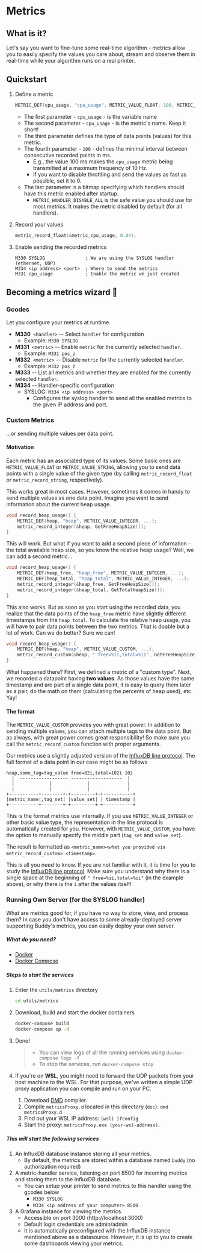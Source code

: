 # Metrics

## What is it?

Let's say you want to fine-tune some real-time algorithm - metrics allow
you to easily specify the values you care about, stream and observe them
in real-time while your algorithm runs on a real printer.

## Quickstart
1. Define a metric

    ```C
    METRIC_DEF(cpu_usage, "cpu_usage", METRIC_VALUE_FLOAT, 100, METRIC_HANDLER_DISABLE_ALL);
    ```

    - The first parameter - `cpu_usage` - is the variable name
    - The second parameter - `cpu_usage` - is the metric's name. Keep it short!
    - The third parameter defines the type of data points (values) for this metric.
    - The fourth parameter - `100` - defines the minimal interval between consecutive recorded points in ms.
        - E.g., the value 100 ms makes the `cpu_usage` metric being transmitted at a maximum frequency of 10 Hz.
        - If you want to disable throttling and send the values as fast as possible, set it to 0.
    - The last parameter is a bitmap specifying which handlers should have this metric enabled after startup.
        - `METRIC_HANDLER_DISABLE_ALL` is the safe value you should use for most metrics. It makes the metric disabled by default (for all handlers).


2. Record your values

    ```C
    metric_record_float(&metric_cpu_usage, 0.04);
    ```

3. Enable sending the recorded metrics

    ```gcode
    M330 SYSLOG               ; We are using the SYSLOG handler (ethernet, UDP)
    M334 <ip address> <port>  ; Where to send the metrics
    M331 cpu_usage            ; Enable the metric we just created
    ```

## Becoming a metrics wizard 🧙

### Gcodes

Let you configure your metrics at runtime.

- **M330**` <handler>` -- Select `handler` for configuration
    - Example: `M330 SYSLOG`
- **M331**` <metric>` -- Enable `metric` for the currently selected `handler`.
    - Example: `M331 pos_z`
- **M332**` <metric>` -- Disable `metric` for the currently selected `handler`.
    - Example: `M332 pos_z`
- **M333** -- List all metrics and whether they are enabled for the currently selected `handler`.
- **M334** -- Handler-specific configuration
    - SYSLOG: `M334 <ip address> <port>`
        - Configures the syslog handler to send all the enabled metrics to the given IP address and port.


### Custom Metrics

...or sending multiple values per data point.

#### Motivation

Each metric has an associated type of its values.
Some basic ones are `METRIC_VALUE_FLOAT` or `METRIC_VALUE_STRING`, allowing you to send data points with a single value
of the given type (by calling `metric_record_float` or `metric_record_string`, respectively).

This works great in most cases. However, sometimes it comes in handy to send multiple values as one data point. Imagine you want to send information about the current heap usage.

```C
void record_heap_usage() {
    METRIC_DEF(heap, "heap", METRIC_VALUE_INTEGER, ...);
    metric_record_integer(&heap, GetFreeHeapSize());
}
```

This will work. But what if you want to add a second piece of information - the total available heap size, so you know the relative heap usage? Well, we can add a second metric...

```C
void record_heap_usage() {
    METRIC_DEF(heap_free, "heap_free", METRIC_VALUE_INTEGER, ...);
    METRIC_DEF(heap_total, "heap_total", METRIC_VALUE_INTEGER, ...);
    metric_record_integer(&heap_free, GetFreeHeapSize());
    metric_record_integer(&heap_total, GetTotalHeapSize());
}
```

This also works. But as soon as you start using the recorded data, you realize that the data points of the `heap_free` metric have slightly different timestamps from the `heap_total`. To calculate the relative heap usage, you will have to pair data points between the two metrics. That is doable but a lot of work.
Can we do better? Sure we can!

```C
void record_heap_usage() {
    METRIC_DEF(heap, "heap", METRIC_VALUE_CUSTOM, ...);
    metric_record_custom(&heap, " free=%ii,total=%ii", GetFreeHeapSize(), GetTotalHeapSize());
}
```

What happened there? First, we defined a metric of a "custom type".
Next, we recorded a datapoint having **two values**. As those values have the same timestamp and are part of a single data point, it is easy to query them later as a pair, do the math on them (calculating the percents of heap used), etc. Yay!

#### The format

The `METRIC_VALUE_CUSTOM` provides you with great power. In addition to sending multiple values, you can attach multiple tags to the data point. But as always, with great power comes great responsibility! So make sure you call the `metric_record_custom` function with proper arguments.

Our metrics use a slightly adjusted version of the [InfluxDB line protocol](https://docs.influxdata.com/influxdb/v1.8/write_protocols/line_protocol_tutorial/). The full format of a data point in our case might be as follows

    heap,some_tag=tag_value free=82i,total=102i 102
      |  ------------------ -------------------  |
      |             |             |              |
      |             |             |              |
    +-----------+--------+-+---------+-+-----------+
    |metric_name|,tag_set| |value_set| | timestamp |
    +-----------+--------+-+---------+-+-----------+


This is the format metrics use internally. If you use `METRIC_VALUE_INTEGER` or other basic value type, the representation in the line protocol is automatically created for you. However, with `METRIC_VALUE_CUSTOM`, you have the option to manually specify the middle part (`tag_set` and `value_set`).

The result is formatted as `<metric_name><what you provided via metric_record_custom> <timestamp>`.

This is all you need to know. If you are not familiar with it, it is time for you to study the [InfluxDB line protocol](https://docs.influxdata.com/influxdb/v1.8/write_protocols/line_protocol_tutorial/). Make sure you understand why there is a single space at the beginning of `" free=%ii,total=%ii"` (in the example above), or why there is the `i` after the values itself!

### Running Own Server (for the SYSLOG handler)

What are metrics good for, if you have no way to store, view, and process them? In case you don't have access to some already-deployed server supporting Buddy's metrics, you can easily deploy your own server.

##### What do you need?
- [Docker](https://www.docker.com)
- [Docker Compose](https://docs.docker.com/compose/)

##### Steps to start the services
1. Enter the `utils/metrics` directory
    ```bash
    cd utils/metrics
    ```
1. Download, build and start the docker containers
    ```bash
    docker-compose build
    docker-compose up -d
    ```
1. Done!

    > - You can view logs of all the running services using `docker-compose logs -f`
    > - To stop the services, run `docker-compose stop`

1. If you're on **WSL**, you might need to forward the UDP packets from your host machine to the WSL. For that purpose, we've written a simple UDP proxy application you can compile and run on your PC.

    1. Download [DMD](https://dlang.org/) compiler.
    1. Compile `metricsProxy.d` located in this directory (`doc`): `dmd metricsProxy.d`
    1. Find out your WSL IP address: `(wsl) ifconfig`
    1. Start the proxy: `metricsProxy.exe (your-wsl-address)`.


##### This will start the following services

1. An InfluxDB database instance storing all your metrics.
    - By default, the metrics are stored within a database named `buddy` (no authorization required)
1. A metric-handler service, listening on port 8500 for incoming metrics and storing them to the InfluxDB database.
    - You can setup your printer to send metrics to this handler using the gcodes below
        - `M330 SYSLOG`
        - `M334 <ip address of your computer> 8500`
1. A Grafana instance for viewing the metrics.
    - Accessible on port 3000 (http://localhost:3000)
    - Default login credentials are admin/admin
    - It is automatically preconfigured with the InfluxDB instance mentioned above as a datasource.
        However, it is up to you to create some dashboards viewing your metrics.
